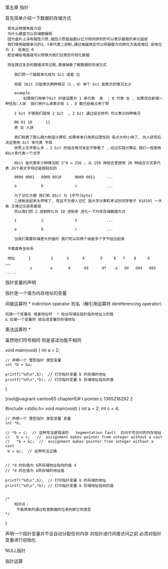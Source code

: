 第五章 指针


首先简单介绍一下数据的存储方式

     首先从物理角度介绍
     为什么硬盘可以存储数据呢
     因为盘片上涂有磁性介质,磁性介质是由数以亿万规则排列的可以表示磁极的单元组成
     我们使用磁极单元的S、Y来代表二进制,通过电磁效应可以将磁极方向转化为高低电位 高电位为 1  低电位 0
     配合模拟电路就可以转换为我们日常的可视化数据

     现在跳过复杂的数据读写过程,直接抽象了解数据的存储方式

        我们把一个磁极单元成为 bit 或者 位

        但是 1bit 只能表示两种情况（1 、0）单个 bit 能表示的情况太少

        example
            如果我们用单个bit 的值设置为 1 来代表  男  ; 0 代表 女 , 如果现在新增一种性别:人妖  我们用什么来表示呢 1 、0 都已经被占用了啊

        1 bit 不够我们就用 2 bit  , 2 bit 通过组合排列 可以表示四种情况

        00 01 10      11
        男 女 人妖

        我们耗费了那么精力制造计算机 如果单单只用来记录性别 有点大材小用了, 先人研究后决定使用 bit 来代表 字母
        世界上文字那么多 ，2 bit 的组合情况肯定不够看了 ，经过实践计算后 我们一般使用 8bit来代表一个文字

        8bit 能代表多少种情况呢 2^8 = 256 ; 从 256 种组合里使用 26 种组合方式来代表 26个英文字母还是很轻松的

        0000 0001   0000 0010      0000 0011     ...

        a           b              c             ...

        为了记忆方便 我们称 8bit 为 1字节(byte)
        二进制说起来太啰嗦了, 而且不方便人记忆 我大学计算机考试抄同学卷子 010101 一大串 又难记又容易看错
        所以我们把 2 进制转化为 10 进制来 进化一下内存存储数据方式

        1           2              3             ...

        a           b              c             ...

        当我们需要存储更大的值时 我们可以将两个或者多个字节组合起来

     平面直角坐标系

     地址      1         2      3      4       5     6   7    8     9   。。。
               x        a       d      dd      df    a   dd   ddd   ddd  .....





指针变量的声明


指针是一个值为内存地址的变量

间接运算符 * indirction operator  别名（解引用运算符  dereferencing operator）

    后接一个变量名 或者地址时  * 给出存储在指针指向地址上的值
    & 后接一个变量时 给出该变量的存储地址

乘法运算符   *

虽然他们符号相同 但是语法功能不相同




















void main(void)
{
    int a = 2;

    // 声明一个 整型指针 类型变量
    int *b = &a;

    printf("%d\n",b);  // 打印指针变量 b 的存储的地址
    printf("%d\n",*b); // 打印指针变量 b 存储地址指向的值
}

[root@vagrant-centos65 chapter6]# t pointer.c
1365218292
2

#include <stdio.h>
void main(void)
{
    int a = 2;
    int c = 4;

    // 声明一个 整型指针 类型变量 变量
    int *b;

    // *b = c;  // 这种写法是错误的   Segmentation fault  访问不可访问的内存地址
    //   b = c;   //  assignment makes pointer from integer without a cast
    //   *b = &c;  //  assignment makes pointer from integer without a cast
     b = &c;  // 这种写法正确


    // *d 的右值为 b所存储地址指向的值 4
    // *d 的左值为 b所存储的地址值

    printf("%d\n",b);  // 打印指针变量 b 的存储的地址
    printf("%d\n",*b); // 打印指针变量 b 存储地址指向的值


    /*
        知识点：
         不能简单的通过检查数据的位来判断它的类型
    */
}


声明一个指针变量并不会自动分配任何内存
对指针进行间接访问之前 必须对指针变量进行初始化

NULL指针

指针运算






